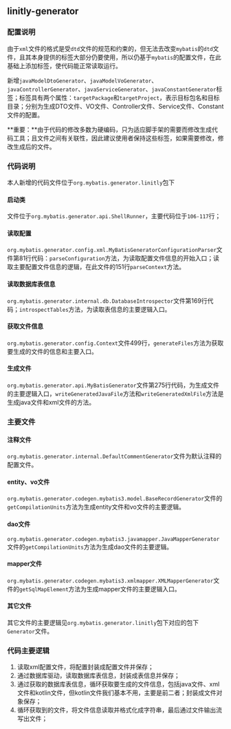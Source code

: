## linitly-generator

### 配置说明

由于`xml`文件的格式是受`dtd`文件的规范和约束的，但无法去改变`mybatis`的`dtd`文件，且其本身提供的标签大部分仍要使用，所以仍基于`mybatis`的配置文件，在此基础上添加标签，使代码能正常读取运行。

新增`javaModelDtoGenerator`、`javaModelVoGenerator`、`javaControllerGenerator`、`javaServiceGenerator`、`javaConstantGenerator`标签；标签具有两个属性：`targetPackage`和`targetProject`，表示目标包名和目标目录；分别为生成DTO文件、VO文件、Controller文件、Service文件、Constant文件的配置。

**重要：**由于代码的修改多数为硬编码，只为适应脚手架的需要而修改生成代码工具；且文件之间有关联性，因此建议使用者保持这些标签，如果需要修改，修改生成后的文件。

### 代码说明

本人新增的代码文件位于`org.mybatis.generator.linitly`包下

#### 启动类

文件位于`org.mybatis.generator.api.ShellRunner`，主要代码位于`106-117`行；

#### 读取配置

`org.mybatis.generator.config.xml.MyBatisGeneratorConfigurationParser`文件第81行代码：`parseConfiguration`方法，为读取配置文件信息的开始入口；读取主要配置文件信息的逻辑，在此文件的151行`parseContext`方法。

#### 读取数据库表信息

`org.mybatis.generator.internal.db.DatabaseIntrospector`文件第169行代码；`introspectTables`方法，为读取表信息的主要逻辑入口。

#### 获取文件信息

`org.mybatis.generator.config.Context`文件499行，`generateFiles`方法为获取要生成的文件的信息和主要入口。

#### 生成文件

`org.mybatis.generator.api.MyBatisGenerator`文件第275行代码，为生成文件的主要逻辑入口，`writeGeneratedJavaFile`方法和`writeGeneratedXmlFile`方法是生成java文件和xml文件的方法。

### 主要文件

#### 注释文件

`org.mybatis.generator.internal.DefaultCommentGenerator`文件为默认注释的配置文件。

#### entity、vo文件

`org.mybatis.generator.codegen.mybatis3.model.BaseRecordGenerator`文件的`getCompilationUnits`方法为生成entity文件和vo文件的主要逻辑。

#### dao文件

`org.mybatis.generator.codegen.mybatis3.javamapper.JavaMapperGenerator`文件的`getCompilationUnits`方法为生成dao文件的主要逻辑。

#### mapper文件

`org.mybatis.generator.codegen.mybatis3.xmlmapper.XMLMapperGenerator`文件的`getSqlMapElement`方法为生成mapper文件的主要逻辑入口。

#### 其它文件

其它文件的主要逻辑见`org.mybatis.generator.linitly`包下对应的包下`Generator`文件。

### 代码主要逻辑

1. 读取xml配置文件，将配置封装成配置文件并保存；
2. 通过数据库驱动，读取数据库表信息，封装成表信息并保存；
3. 通过获取的数据库表信息，循环获取要生成的文件信息，包括java文件、xml文件和kotlin文件，但kotlin文件我们基本不用，主要是前二者；封装成文件对象保存；
4. 循环获取到的文件，将文件信息读取并格式化成字符串，最后通过文件输出流写出文件；